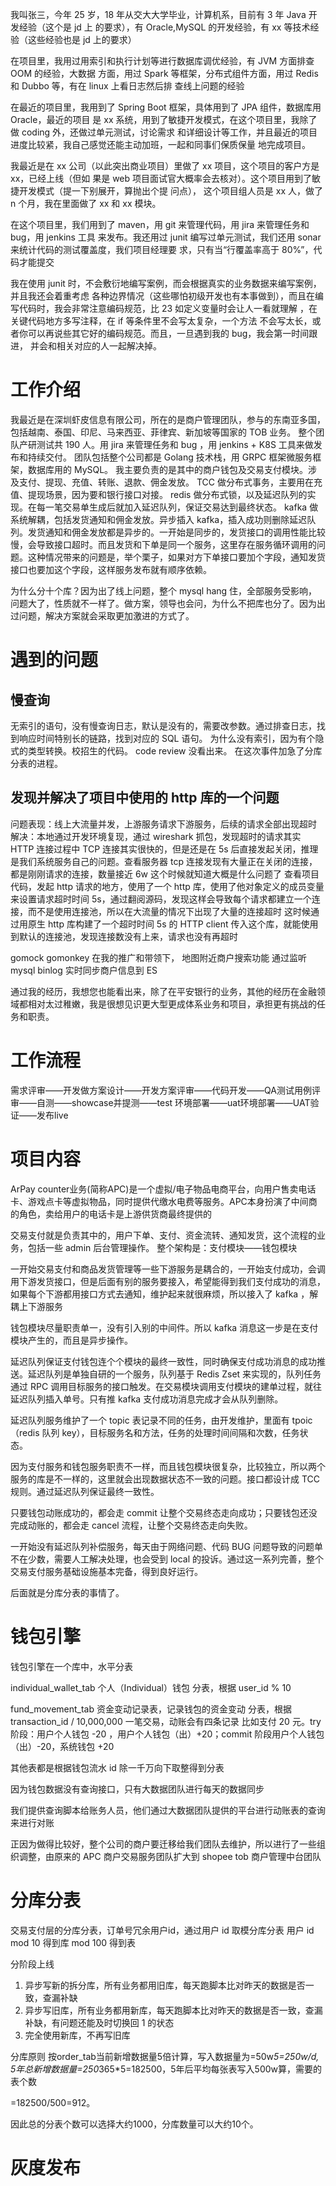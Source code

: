 我叫张三，今年 25 岁，18 年从交大大学毕业，计算机系，目前有 3 年 Java 开发经验（这个是 jd 上
的要求），有 Oracle,MySQL 的开发经验，有 xx 等技术经验（这些经验也是 jd 上的要求）

在项目里，我用过用索引和执行计划等进行数据库调优经验，有 JVM 方面排查 OOM 的经验，大数据
方面，用过 Spark 等框架，分布式组件方面，用过 Redis 和 Dubbo 等，有在 linux 上看日志然后排
查线上问题的经验


在最近的项目里，我用到了 Spring Boot 框架，具体用到了 JPA 组件，数据库用 Oracle，最近的项目
是 xx 系统，用到了敏捷开发模式，在这个项目里，我除了做 coding 外，还做过单元测试，讨论需求
和详细设计等工作，并且最近的项目进度比较紧，我自己感觉还能主动加班，一起和同事们保质保量
地完成项目。

我最近是在 xx 公司（以此突出商业项目）里做了 xx 项目，这个项目的客户方是 xx，已经上线（但如
果是 web 项目面试官大概率会去核对）。这个项目用到了敏捷开发模式（提一下别展开，算抛出个提
问点）， 这个项目组人员是 xx 人，做了 n 个月，我在里面做了 xx 和 xx 模块。

在这个项目里，我们用到了 maven，用 git 来管理代码，用 jira 来管理任务和 bug，用 jenkins 工具
来发布。我还用过 junit 编写过单元测试，我们还用 sonar 来统计代码的测试覆盖度，我们项目经理要
求，只有当“行覆盖率高于 80%”，代码才能提交

我在使用 junit 时，不会敷衍地编写案例，而会根据真实的业务数据来编写案例，并且我还会着重考虑
各种边界情况（这些哪怕初级开发也有本事做到），而且在编写代码时，我会非常注意编码规范，比
23
如定义变量时会让人一看就理解 ，在关键代码地方多写注释，在 if 等条件里不会写太复杂，一个方法
不会写太长，或者你可以再说些其它好的编码规范。而且，一旦遇到我的 bug，我会第一时间跟进，
并会和相关对应的人一起解决掉。

# 工作介绍
我最近是在深圳虾皮信息有限公司，所在的是商户管理团队，参与的东南亚多国，包括越南、泰国、印尼、马来西亚、菲律宾、新加坡等国家的 TOB 业务。
整个团队产研测试共 190 人。用 jira 来管理任务和 bug ，用 jenkins + K8S 工具来做发布和持续交付。
团队包括整个公司都是 Golang 技术栈，用 GRPC 框架微服务框架，数据库用的 MySQL。
我主要负责的是其中的商户钱包及交易支付模块。涉及支付、提现、充值、转账、退款、佣金发放。
TCC 做分布式事务，主要用在充值、提现场景，因为要和银行接口对接。
redis 做分布式锁，以及延迟队列的实现。在每一笔交易单生成后就加入延迟队列，保证交易达到最终状态。
kafka 做系统解耦，包括发货通知和佣金发放。异步插入 kafka，插入成功则删除延迟队列。发货通知和佣金发放都是异步的。一开始是同步的，发货接口的调用性能比较慢，会导致接口超时。而且发货和下单是同一个服务，这里存在服务循环调用的问题。这种情况带来的问题是，举个栗子，如果对方下单接口要加个字段，通知发货接口也要加这个字段，这样服务发布就有顺序依赖。

为什么分十个库？因为出了线上问题，整个 mysql hang 住，全部服务受影响，问题大了，性质就不一样了。做方案，领导也会问，为什么不把库也分了。因为出过问题，解决方案就会采取更加激进的方式了。

# 遇到的问题

## 慢查询
无索引的语句，没有慢查询日志，默认是没有的，需要改参数。通过排查日志，找到响应时间特别长的链路，找到对应的 SQL 语句。
为什么没有索引，因为有个隐式的类型转换。校招生的代码。 code review 没看出来。
在这次事件加急了分库分表的进程。

## 发现并解决了项目中使用的 http 库的一个问题
问题表现：线上大流量并发，上游服务请求下游服务，后续的请求全部出现超时
解决：本地通过开发环境复现，通过 wireshark 抓包，发现超时的请求其实 HTTP 连接过程中 TCP 连接其实很快的，但是还是在 5s 后直接发起关闭，推理是我们系统服务自己的问题。查看服务器 tcp 连接发现有大量正在关闭的连接，都是刚刚请求的连接，数量接近 6w
这个时候就知道大概是什么问题了
查看项目代码，发起 http 请求的地方，使用了一个 http 库，使用了他对象定义的成员变量来设置请求超时时间 5s，通过翻阅源码，发现这样会导致每个请求都建立一个连接，而不是使用连接池，所以在大流量的情况下出现了大量的连接超时
这时候通过用原生 http 库构建了一个超时时间 5s 的 HTTP client 传入这个库，就能使用到默认的连接池，发现连接数没有上来，请求也没有再超时 


gomock gomonkey
在我的推广和带领下，
地图附近商户搜索功能
通过监听 mysql binlog 实时同步商户信息到 ES

通过我的经历，我想您也能看出来，除了在平安银行的业务，其他的经历在金融领域都相对太过稚嫩，我是很想见识更大型更成体系业务和项目，承担更有挑战的任务和职责。

# 工作流程
需求评审——开发做方案设计——开发方案评审——代码开发——QA测试用例评审——自测——showcase并提测——test 环境部署——uat环境部署——UAT验证——发布live

# 项目内容
ArPay counter业务(简称APC)是一个虚拟/电子物品电商平台，向用户售卖电话卡、游戏点卡等虚拟物品，同时提供代缴水电费等服务。APC本身扮演了中间商的角色，卖给用户的电话卡是上游供货商最终提供的

交易支付就是负责其中的，用户下单、支付、资金流转、通知发货，这个流程的业务，包括一些 admin 后台管理操作。
整个架构是：支付模块——钱包模块

一开始交易支付和商品发货管理等一些下游服务是耦合的，一开始支付成功，会调用下游发货接口，但是后面有别的服务要接入，希望能得到我们支付成功的消息，如果每个下游都用接口方式去通知，维护起来就很麻烦，所以接入了 kafka ，解耦上下游服务

钱包模块尽量职责单一，没有引入别的中间件。所以 kafka 消息这一步是在支付模块产生的，而且是异步操作。

延迟队列保证支付钱包连个个模块的最终一致性，同时确保支付成功消息的成功推送。延迟队列是单独自研的一个服务，队列基于 Redis Zset 来实现的，队列任务通过 RPC 调用目标服务的接口触发。在交易模块调用支付模块的建单过程，就往延迟队列插入单号。只有推 kafka 支付成功消息完成才会从队列删除。

延迟队列服务维护了一个 topic 表记录不同的任务，由开发维护，里面有 tpoic（redis 队列 key），目标服务名和方法，任务的处理时间间隔和次数，任务状态。

因为支付服务和钱包服务职责不一样，而且钱包模块很复杂，比较独立，所以两个服务的库是不一样的，这里就会出现数据状态不一致的问题。接口都设计成 TCC 规则。通过延迟队列保证最终一致性。

只要钱包动账成功的，都会走 commit 让整个交易终态走向成功；只要钱包还没完成动账的，都会走 cancel 流程，让整个交易终态走向失败。

一开始没有延迟队列补偿服务，每天由于网络问题、代码 BUG 问题导致的问题单不在少数，需要人工解决处理，也会受到 local 的投诉。通过这一系列完善，整个交易支付服务基础设施基本完备，得到良好运行。

后面就是分库分表的事情了。

# 钱包引擎
钱包引擎在一个库中，水平分表

individual_wallet_tab
个人（Individual）钱包
分表，根据 user_id % 10

fund_movement_tab
资金变动记录表，记录钱包的资金变动
分表，根据 transaction_id / 10,000,000
一笔交易，动账会有四条记录
比如支付 20 元。try 阶段：用户个人钱包 -20 ，用户个人钱包（出）+20；commit 阶段用户个人钱包（出）-20，系统钱包 +20

其他表都是根据钱包流水 id 除一千万向下取整得到分表

因为钱包数据没有查询接口，只有大数据团队进行每天的数据同步

我们提供查询脚本给账务人员，他们通过大数据团队提供的平台进行动账表的查询来进行对账

正因为做得比较好，整个公司的商户要迁移给我们团队去维护，所以进行了一些组织调整，由原来的 APC 商户交易服务团队扩大到 shopee tob 商户管理中台团队


# 分库分表
交易支付层的分库分表，订单号冗余用户id，通过用户 id 取模分库分表
用户 id
mod 10 得到库
mod 100 得到表

分阶段上线
1. 异步写新的拆分库，所有业务都用旧库，每天跑脚本比对昨天的数据是否一致，查漏补缺
2. 异步写旧库，所有业务都用新库，每天跑脚本比对昨天的数据是否一致，查漏补缺，有问题还能及时切换回 1 的状态
3. 完全使用新库，不再写旧库

分库原则
按order_tab当前新增数据量5倍计算，写入数据量为=50w*5=250w/d, 5年总新增数据量=250*365*5=182500，5年后平均每张表写入500w算，需要的表个数

=182500/500=912。

因此总的分表个数可以选择大约1000，分库数量可以大约10个。



# 灰度发布


